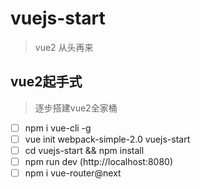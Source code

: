 # vuejs-start

> vue2 从头再来

## vue2起手式

> 逐步搭建vue2全家桶

- [ ] npm i vue-cli -g
- [ ] vue init webpack-simple-2.0 vuejs-start
- [ ] cd vuejs-start && npm install
- [ ] npm run dev  (http://localhost:8080)
- [ ] npm i vue-router@next
